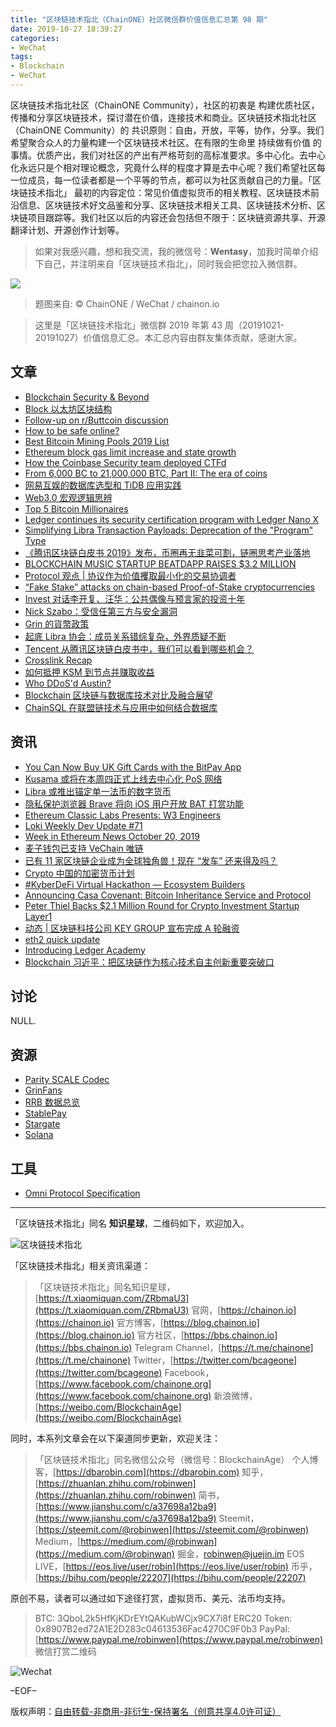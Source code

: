 ```yaml
---
title: "区块链技术指北（ChainONE）社区微信群价值信息汇总第 98 期"
date: 2019-10-27 18:39:27
categories:
- WeChat
tags:
- Blockchain
- WeChat
---
```

区块链技术指北社区（ChainONE Community），社区的初衷是 构建优质社区，传播和分享区块链技术，探讨潜在价值，连接技术和商业。区块链技术指北社区（ChainONE Community）的 共识原则：自由，开放，平等，协作，分享。我们希望聚合众人的力量构建一个区块链技术社区。在有限的生命里 持续做有价值 的事情。优质产出，我们对社区的产出有严格苛刻的高标准要求。多中心化。去中心化永远只是个相对理论概念，究竟什么样的程度才算是去中心呢？我们希望社区每一位成员，每一位读者都是一个平等的节点，都可以为社区贡献自己的力量。「区块链技术指北」 最初的内容定位：常见价值虚拟货币的相关教程、区块链技术前沿信息、区块链技术好文品鉴和分享、区块链技术相关工具、区块链技术分析、区块链项目跟踪等。我们社区以后的内容还会包括但不限于：区块链资源共享、开源翻译计划、开源创作计划等。
<!-- more -->

> 如果对我感兴趣，想和我交流，我的微信号：**Wentasy**，加我时简单介绍下自己，并注明来自「区块链技术指北」，同时我会把您拉入微信群。

![](https://cdn.dbarobin.com/EFxCQjC.png)

> 题图来自: © ChainONE / WeChat / chainon.io

> 这里是「区块链技术指北」微信群 2019 年第 43 周（20191021-20191027）价值信息汇总。本汇总内容由群友集体贡献，感谢大家。

## 文章

* [Blockchain Security & Beyond](https://bbs.chainon.io/d/4621)
* [Block 以太坊区块结构](https://bbs.chainon.io/d/4622)
* [Follow-up on r/Buttcoin discussion](https://bbs.chainon.io/d/4623)
* [How to be safe online?](https://bbs.chainon.io/d/4625)
* [Best Bitcoin Mining Pools 2019 List](https://bbs.chainon.io/d/4629)
* [Ethereum block gas limit increase and state growth](https://bbs.chainon.io/d/4632)
* [How the Coinbase Security team deployed CTFd](https://bbs.chainon.io/d/4633)
* [From 6,000 BC to 21,000,000 BTC, Part II: The era of coins](https://bbs.chainon.io/d/4634)
* [网易互娱的数据库选型和 TiDB 应用实践](https://bbs.chainon.io/d/4637)
* [Web3.0 宏观逻辑思辨](https://bbs.chainon.io/d/4639)
* [Top 5 Bitcoin Millionaires](https://bbs.chainon.io/d/4643)
* [Ledger continues its security certification program with Ledger Nano X](https://bbs.chainon.io/d/4645)
* [Simplifying Libra Transaction Payloads: Deprecation of the "Program" Type](https://bbs.chainon.io/d/4646)
* [《腾讯区块链白皮书 2019》发布，币圈再无韭菜可割，链圈思考产业落地](https://bbs.chainon.io/d/4648)
* [BLOCKCHAIN MUSIC STARTUP BEATDAPP RAISES $3.2 MILLION](https://bbs.chainon.io/d/4653)
* [Protocol 观点 | 协议作为价值攫取最小化的交易协调者](https://bbs.chainon.io/d/4654)
* [“Fake Stake” attacks on chain-based Proof-of-Stake cryptocurrencies](https://bbs.chainon.io/d/4655)
* [Invest 对话李开复、汪华：公共偶像与预言家的投资十年](https://bbs.chainon.io/d/4656)
* [Nick Szabo：受信任第三方与安全漏洞](https://bbs.chainon.io/d/4657)
* [Grin 的貨幣政策](https://bbs.chainon.io/d/4658)
* [起底 Libra 协会：成员关系错综复杂，外界质疑不断](https://bbs.chainon.io/d/4661)
* [Tencent 从腾讯区块链白皮书中，我们可以看到哪些机会？](https://bbs.chainon.io/d/4662)
* [Crosslink Recap](https://bbs.chainon.io/d/4665)
* [如何抵押 KSM 到节点并赚取收益](https://bbs.chainon.io/d/4666)
* [Who DDoS'd Austin?](https://bbs.chainon.io/d/4667)
* [Blockchain 区块链与数据库技术对比及融合展望](https://bbs.chainon.io/d/4668)
* [ChainSQL 在联盟链技术与应用中如何结合数据库](https://bbs.chainon.io/d/4669)

## 资讯

* [You Can Now Buy UK Gift Cards with the BitPay App](https://bbs.chainon.io/d/4624)
* [Kusama 或将在本周四正式上线去中心化 PoS 网络](https://bbs.chainon.io/d/4626)
* [Libra 或推出锚定单一法币的数字货币](https://bbs.chainon.io/d/4627)
* [隐私保护浏览器 Brave 将向 iOS 用户开放 BAT 打赏功能](https://bbs.chainon.io/d/4628)
* [Ethereum Classic Labs Presents: W3 Engineers](https://bbs.chainon.io/d/4630)
* [Loki Weekly Dev Update #71](https://bbs.chainon.io/d/4631)
* [Week in Ethereum News October 20, 2019](https://bbs.chainon.io/d/4635)
* [麦子钱包已支持 VeChain 唯链](https://bbs.chainon.io/d/4636)
* [已有 11 家区块链企业成为全球独角兽！现在 “发车” 还来得及吗？](https://bbs.chainon.io/d/4638)
* [Crypto 中国的加密货币计划](https://bbs.chainon.io/d/4640)
* [#KyberDeFi Virtual Hackathon — Ecosystem Builders](https://bbs.chainon.io/d/4644)
* [Announcing Casa Covenant: Bitcoin Inheritance Service and Protocol](https://bbs.chainon.io/d/4649)
* [Peter Thiel Backs $2.1 Million Round for Crypto Investment Startup Layer1](https://bbs.chainon.io/d/4651)
* [动态 | 区块链科技公司 KEY GROUP 宣布完成 A 轮融资](https://bbs.chainon.io/d/4652)
* [eth2 quick update](https://bbs.chainon.io/d/4659)
* [Introducing Ledger Academy](https://bbs.chainon.io/d/4660)
* [Blockchain 习近平：把区块链作为核心技术自主创新重要突破口](https://bbs.chainon.io/d/4671)

## 讨论

NULL.

## 资源

* [Parity SCALE Codec](https://bbs.chainon.io/d/4641)
* [GrinFans](https://bbs.chainon.io/d/4642)
* [RRB 数据总览](https://bbs.chainon.io/d/4647)
* [StablePay](https://bbs.chainon.io/d/4650)
* [Stargate](https://bbs.chainon.io/d/4664)
* [Solana](https://bbs.chainon.io/d/4670)

## 工具

* [Omni Protocol Specification](https://bbs.chainon.io/d/4663)

***

「区块链技术指北」同名 **知识星球**，二维码如下，欢迎加入。

![区块链技术指北](https://cdn.dbarobin.com/3YzonTR.png)

「区块链技术指北」相关资讯渠道：

> 「区块链技术指北」同名知识星球，[https://t.xiaomiquan.com/ZRbmaU3](https://t.xiaomiquan.com/ZRbmaU3)
> 官网，[https://chainon.io](https://chainon.io)
> 官方博客，[https://blog.chainon.io](https://blog.chainon.io)
> 官方社区，[https://bbs.chainon.io](https://bbs.chainon.io)
> Telegram Channel，[https://t.me/chainone](https://t.me/chainone)
> Twitter，[https://twitter.com/bcageone](https://twitter.com/bcageone)
> Facebook，[https://www.facebook.com/chainone.org](https://www.facebook.com/chainone.org)
> 新浪微博，[https://weibo.com/BlockchainAge](https://weibo.com/BlockchainAge)

同时，本系列文章会在以下渠道同步更新，欢迎关注：

> 「区块链技术指北」同名微信公众号（微信号：BlockchainAge）
> 个人博客，[https://dbarobin.com](https://dbarobin.com)
> 知乎，[https://zhuanlan.zhihu.com/robinwen](https://zhuanlan.zhihu.com/robinwen)
> 简书，[https://www.jianshu.com/c/a37698a12ba9](https://www.jianshu.com/c/a37698a12ba9)
> Steemit，[https://steemit.com/@robinwen](https://steemit.com/@robinwen)
> Medium，[https://medium.com/@robinwan](https://medium.com/@robinwan)
> 掘金，[robinwen@juejin.im](https://juejin.im/user/5673ccae60b2260ee435f89a/posts)
> EOS LIVE，[https://eos.live/user/robin](https://eos.live/user/robin)
> 币乎，[https://bihu.com/people/22207](https://bihu.com/people/22207)

原创不易，读者可以通过如下途径打赏，虚拟货币、美元、法币均支持。

> BTC: 3QboL2k5HfKjKDrEYtQAKubWCjx9CX7i8f
> ERC20 Token: 0x8907B2ed72A1E2D283c04613536Fac4270C9F0b3
> PayPal: [https://www.paypal.me/robinwen](https://www.paypal.me/robinwen)
> 微信打赏二维码

![Wechat](https://cdn.dbarobin.com/SzoNl5b.jpg)

–EOF–

版权声明：[自由转载-非商用-非衍生-保持署名（创意共享4.0许可证）](http://creativecommons.org/licenses/by-nc-nd/4.0/deed.zh)